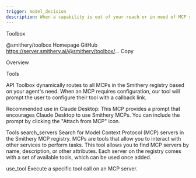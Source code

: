 ```yaml
---
trigger: model_decision
description: When a capability is out of your reach or in need of MCP server for task completion.
---
```


Toolbox

@smithery/toolbox
Homepage
GitHub
https://server.smithery.ai/@smithery/toolbox/...
Copy

Overview

Tools

API
Toolbox dynamically routes to all MCPs in the Smithery registry based on your agent's need. When an MCP requires configuration, our tool will prompt the user to configure their tool with a callback link.

Recommended use in Claude Desktop:
This MCP provides a prompt that encourages Claude Desktop to use Smithery MCPs. You can include the prompt by clicking the "Attach from MCP" icon.

Tools
search_servers
Search for Model Context Protocol (MCP) servers in the Smithery MCP registry. MCPs are tools that allow you to interact with other services to perform tasks. This tool allows you to find MCP servers by name, description, or other attributes. Each server on the registry comes with a set of available tools, which can be used once added.

use_tool
Execute a specific tool call on an MCP server.